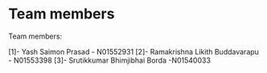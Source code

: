 # Team members
Team members:

[1]- Yash Saimon Prasad - N01552931
[2]- Ramakrishna Likith Buddavarapu - N01553398
[3]- Srutikkumar Bhimjibhai Borda -N01540033


